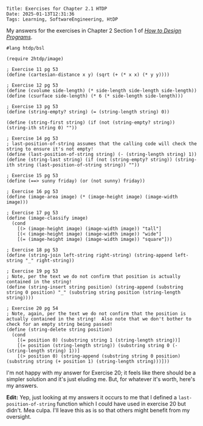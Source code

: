     Title: Exercises for Chapter 2.1 HTDP
    Date: 2025-01-13T12:31:36
    Tags: Learning, SoftwareEngineering, HtDP

My answers for the exercises in Chapter 2 Section 1 of [_How to Design Programs_](https://htdp.org/2024-11-6/Book/index.html). 

<!-- more -->

```racket
#lang htdp/bsl

(require 2htdp/image)

; Exercise 11 pg 53
(define (cartesian-distance x y) (sqrt (+ (* x x) (* y y))))

; Exercise 12 pg 53
(define (cvolume side-length) (* side-length side-length side-length))
(define (csurface side-length) (* 6 (* side-length side-length)))

; Exercise 13 pg 53
(define (string-empty? string) (= (string-length string) 0))

(define (string-first string) (if (not (string-empty? string)) (string-ith string 0) ""))

; Exercise 14 pg 53
; last-position-of-string assumes that the calling code will check the string to ensure it's not empty!
(define (last-position-of-string string) (- (string-length string) 1))
(define (string-last string) (if (not (string-empty? string)) (string-ith string (last-position-of-string string)) ""))

; Exercise 15 pg 53
(define (==> sunny friday) (or (not sunny) friday))

; Exercise 16 pg 53
(define (image-area image) (* (image-height image) (image-width image)))

; Exercise 17 pg 53
(define (image-classify image) 
  (cond
    [(> (image-height image) (image-width image)) "tall"]
    [(< (image-height image) (image-width image)) "wide"]
    [(= (image-height image) (image-width image)) "square"]))

; Exercise 18 pg 53
(define (string-join left-string right-string) (string-append left-string "_" right-string))

; Exercise 19 pg 53
; Note, per the text we do not confirm that position is actually contained in the string! 
(define (string-insert string position) (string-append (substring string 0 position) "_" (substring string position (string-length string))))

; Exercise 20 pg 54
; Note, again, per the text we do not confirm that the position is actually contained in the string!  Also note that we don't bother to check for an empty string being passed!
(define (string-delete string position)
  (cond
    [(= position 0) (substring string 1 (string-length string))]
    [(= position (string-length string)) (substring string 0 (- (string-length string) 1))]
    [(> position 0) (string-append (substring string 0 position) (substring string (+ position 1) (string-length string)))]))
```

I'm not happy with my answer for Exercise 20; it feels like there should be a simpler solution and it's just eluding me.  But, for whatever it's worth, here's my answers.

**Edit:** Yep, just looking at my answers it occurs to me that I defined a `last-position-of-string` function which I could have used in exercise 20 but didn't.  Mea culpa.  I'll leave this as is so that others might benefit from my oversight.
